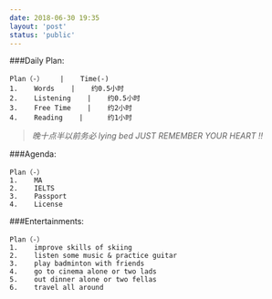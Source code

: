 ```yaml
---
date: 2018-06-30 19:35
layout: 'post'
status: 'public'
---
```


###Daily Plan:
```table
Plan（-）    |    Time(-)
1.    Words    |    约0.5小时
2.    Listening    |    约0.5小时
3.    Free Time    |    约2小时
4.    Reading    |    	约1小时
```

> *晚十点半以前务必 lying bed*
> *JUST REMEMBER YOUR HEART !!*

###Agenda:
```table
Plan（-）
1.    MA
2.    IELTS
3.    Passport
4.    License
```

###Entertainments:	
```table
Plan（-）
1.    improve skills of skiing
2.    listen some music & practice guitar
3.    play badminton with friends
4.    go to cinema alone or two lads
5.    out dinner alone or two fellas
6.    travel all around
```